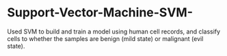 # Support-Vector-Machine-SVM-
Used SVM to build and train a model using human cell records, and classify cells to whether the samples are benign (mild state) or malignant (evil state).
